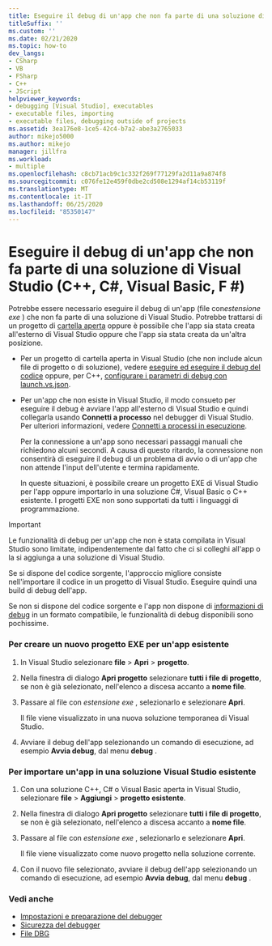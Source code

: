 ```yaml
---
title: Eseguire il debug di un'app che non fa parte di una soluzione di Visual Studio
titleSuffix: ''
ms.custom: ''
ms.date: 02/21/2020
ms.topic: how-to
dev_langs:
- CSharp
- VB
- FSharp
- C++
- JScript
helpviewer_keywords:
- debugging [Visual Studio], executables
- executable files, importing
- executable files, debugging outside of projects
ms.assetid: 3ea176e8-1ce5-42c4-b7a2-abe3a2765033
author: mikejo5000
ms.author: mikejo
manager: jillfra
ms.workload:
- multiple
ms.openlocfilehash: c8cb71acb9c1c332f269f77129fa2d11a9a874f8
ms.sourcegitcommit: c076fe12e459f0dbe2cd508e1294af14cb53119f
ms.translationtype: MT
ms.contentlocale: it-IT
ms.lasthandoff: 06/25/2020
ms.locfileid: "85350147"
---
```

# <a name="debug-an-app-that-isnt-part-of-a-visual-studio-solution-c-c-visual-basic-f"></a>Eseguire il debug di un'app che non fa parte di una soluzione di Visual Studio (C++, C#, Visual Basic, F #)

Potrebbe essere necessario eseguire il debug di un'app (file con*estensione exe* ) che non fa parte di una soluzione di Visual Studio. Potrebbe trattarsi di un progetto di [cartella aperta](../ide/develop-code-in-visual-studio-without-projects-or-solutions.md) oppure è possibile che l'app sia stata creata all'esterno di Visual Studio oppure che l'app sia stata creata da un'altra posizione.

- Per un progetto di cartella aperta in Visual Studio (che non include alcun file di progetto o di soluzione), vedere [eseguire ed eseguire il debug del codice](../ide/develop-code-in-visual-studio-without-projects-or-solutions.md#run-and-debug-your-code) oppure, per C++, [configurare i parametri di debug con launch.vs.json](/cpp/build/open-folder-projects-cpp#configure-debugging-parameters-with-launchvsjson).

- Per un'app che non esiste in Visual Studio, il modo consueto per eseguire il debug è avviare l'app all'esterno di Visual Studio e quindi collegarla usando **Connetti a processo** nel debugger di Visual Studio. Per ulteriori informazioni, vedere [Connetti a processi in esecuzione](../debugger/attach-to-running-processes-with-the-visual-studio-debugger.md).

   Per la connessione a un'app sono necessari passaggi manuali che richiedono alcuni secondi. A causa di questo ritardo, la connessione non consentirà di eseguire il debug di un problema di avvio o di un'app che non attende l'input dell'utente e termina rapidamente.

   In queste situazioni, è possibile creare un progetto EXE di Visual Studio per l'app oppure importarlo in una soluzione C#, Visual Basic o C++ esistente. I progetti EXE non sono supportati da tutti i linguaggi di programmazione.

>[!IMPORTANT]
>Le funzionalità di debug per un'app che non è stata compilata in Visual Studio sono limitate, indipendentemente dal fatto che ci si colleghi all'app o la si aggiunga a una soluzione di Visual Studio.
>
>Se si dispone del codice sorgente, l'approccio migliore consiste nell'importare il codice in un progetto di Visual Studio. Eseguire quindi una build di debug dell'app.
>
>Se non si dispone del codice sorgente e l'app non dispone di [informazioni di debug](../debugger/how-to-set-debug-and-release-configurations.md) in un formato compatibile, le funzionalità di debug disponibili sono pochissime.

### <a name="to-create-a-new-exe-project-for-an-existing-app"></a>Per creare un nuovo progetto EXE per un'app esistente

1. In Visual Studio selezionare **file**  >  **Apri**  >  **progetto**.

1. Nella finestra di dialogo **Apri progetto** selezionare **tutti i file di progetto**, se non è già selezionato, nell'elenco a discesa accanto a **nome file**.

1. Passare al file con *estensione exe* , selezionarlo e selezionare **Apri**.

   Il file viene visualizzato in una nuova soluzione temporanea di Visual Studio.

1. Avviare il debug dell'app selezionando un comando di esecuzione, ad esempio **Avvia debug**, dal menu **debug** .

### <a name="to-import-an-app-into-an-existing-visual-studio-solution"></a>Per importare un'app in una soluzione Visual Studio esistente

1. Con una soluzione C++, C# o Visual Basic aperta in Visual Studio, selezionare **file**  >  **Aggiungi**  >  **progetto esistente**.

1. Nella finestra di dialogo **Apri progetto** selezionare **tutti i file di progetto**, se non è già selezionato, nell'elenco a discesa accanto a **nome file**.

1. Passare al file con *estensione exe* , selezionarlo e selezionare **Apri**.

   Il file viene visualizzato come nuovo progetto nella soluzione corrente.

1. Con il nuovo file selezionato, avviare il debug dell'app selezionando un comando di esecuzione, ad esempio **Avvia debug**, dal menu **debug** .

### <a name="see-also"></a>Vedi anche
- [Impostazioni e preparazione del debugger](../debugger/debugger-settings-and-preparation.md)
- [Sicurezza del debugger](../debugger/debugger-security.md)
- [File DBG](/previous-versions/visualstudio/visual-studio-2010/da528y14(v=vs.100))